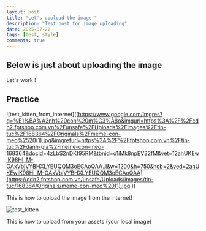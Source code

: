 ```yaml
---
layout: post
title: "Let's upoload the image!"
description: "Test post for image uploading"
date: 2025-07-22
tags: [test, style]
comments: true
---
```


Below is just about uploading the image
---
Let's work !


## Practice

![test_kitten_from_internet]([https://www.google.com/imgres?q=%E1%BA%A3nh%20con%20m%C3%A8o&imgurl=https%3A%2F%2Fcdn2.fptshop.com.vn%2Funsafe%2FUploads%2Fimages%2Ftin-tuc%2F168364%2FOriginals%2Fmeme-con-meo%2520(1).jpg&imgrefurl=https%3A%2F%2Ffptshop.com.vn%2Ftin-tuc%2Fdanh-gia%2Fmeme-con-meo-168364&docid=4zLbS2nDKf95RM&tbnid=o1iMk8npEV32fM&vet=12ahUKEwiK98HI_M-OAxVbjVYBHXLYEUQQM3oECAoQAA..i&w=1200&h=750&hcb=2&ved=2ahUKEwiK98HI_M-OAxVbjVYBHXLYEUQQM3oECAoQAA](https://cdn2.fptshop.com.vn/unsafe/Uploads/images/tin-tuc/168364/Originals/meme-con-meo%20(1).jpg
))

This is how to upload the image from the internet!

![test_kitten](https://junhee-lee233.github.io/paper-jekyll-theme/assets/images/test_kitten.jpeg)

This is how to upload from your assets (your local image)

